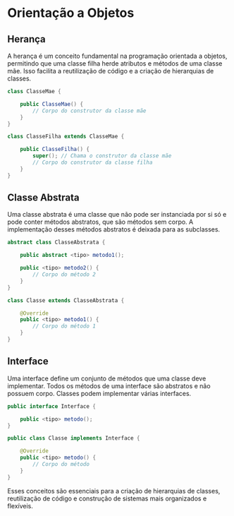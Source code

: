 # Orientação a Objetos

## Herança

A herança é um conceito fundamental na programação orientada a objetos, permitindo que uma classe filha herde atributos e métodos de uma classe mãe. Isso facilita a reutilização de código e a criação de hierarquias de classes.

```java
class ClasseMae {

    public ClasseMae() {
        // Corpo do construtor da classe mãe
    }
}

class ClasseFilha extends ClasseMae {

    public ClasseFilha() {
        super(); // Chama o construtor da classe mãe
        // Corpo do construtor da classe filha
    }
}
```

## Classe Abstrata

Uma classe abstrata é uma classe que não pode ser instanciada por si só e pode conter métodos abstratos, que são métodos sem corpo. A implementação desses métodos abstratos é deixada para as subclasses.

```java
abstract class ClasseAbstrata {

    public abstract <tipo> metodo1();

    public <tipo> metodo2() {
        // Corpo do método 2
    }
}

class Classe extends ClasseAbstrata {

    @Override
    public <tipo> metodo1() {
        // Corpo do método 1
    }
}
```

## Interface

Uma interface define um conjunto de métodos que uma classe deve implementar. Todos os métodos de uma interface são abstratos e não possuem corpo. Classes podem implementar várias interfaces.

```java
public interface Interface {

    public <tipo> metodo();
}

public class Classe implements Interface {

    @Override
    public <tipo> metodo() {
        // Corpo do método
    }
}
```

Esses conceitos são essenciais para a criação de hierarquias de classes, reutilização de código e construção de sistemas mais organizados e flexíveis.